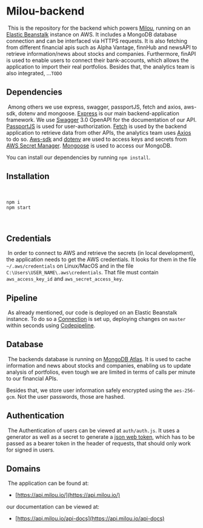 # Milou-backend
​
This is the repository for the backend which powers [Milou](api.milou.io/api-docs), 
running on an [Elastic Beanstalk](https://aws.amazon.com/elasticbeanstalk/) instance on AWS. 
It includes a MongoDB database 
connection and can be interfaced via HTTPS requests. It is also fetching from different 
financial apis such as Alpha Vantage, finnHub and newsAPI to retrieve information/news about stocks and companies.
Furthermore, finAPI is used to enable users to connect their bank-accounts, which allows 
the application to import their real portfolios. Besides that, the analytics team is also integrated, ...`TODO`
​
## Dependencies
​
Among others we use express, swagger, passportJS, fetch and axios, aws-sdk, dotenv and mongoose.
[Express](https://expressjs.com/) is our main backend-application framework. 
We use [Swagger](https://swagger.io/) 3.0 OpenAPI for the documentation of our API.
[PassportJS](http://www.passportjs.org/) is used for user-authorization. 
[Fetch](https://www.npmjs.com/package/node-fetch) is used by the backend application to 
retrieve data from other APIs, the analytics team uses 
[Axios](https://www.npmjs.com/package/axios) to do so.
[Aws-sdk](https://aws.amazon.com/sdk-for-javascript/) and 
[dotenv](https://www.npmjs.com/package/dotenv) are used to access keys and secrets from
[AWS Secret Manager](https://aws.amazon.com/secrets-manager/). 
[Mongoose](https://www.npmjs.com/package/mongoose) is used to access our MongoDB.

You can install our dependencies by running `npm install`.
## Installation
​
```sh
npm i
npm start
```
​
## Credentials
​
In order to connect to AWS and retrieve the secrets (in local development), the application needs 
to get the AWS credentials. 
It looks for them in the file `~/.aws/credentials` on Linux/MacOS and in the file 
`C:\Users\USER_NAME\.aws\credentials`. 
That file must contain `aws_access_key_id` and `aws_secret_access_key`.
​
## Pipeline
​
As already mentioned, our code is deployed on an Elastic Beanstalk instance. 
To do so a [Connection](https://docs.aws.amazon.com/codepipeline/latest/userguide/connections-github.html) is set up, 
deploying changes on `master` within seconds using 
[Codepipeline](https://aws.amazon.com/codepipeline/). 
​
## Database
​
The backends database is running on [MongoDB Atlas](https://www.mongodb.com/cloud/atlas). 
It is used to cache information and news about stocks and companies, 
enabling us to update analysis of portfolios, even tough we are limited 
in terms of calls per minute to our financial APIs.

Besides that, we store user information safely encrypted using the `aes-256-gcm`. 
Not the user passwords, those are hashed.
​
## Authentication
​
The Authentication of users can be viewed at `auth/auth.js`. It uses a generator as well as a secret to 
generate a [json web token](https://jwt.io/), which has to be passed as a bearer token in the header of 
requests, that should only work for signed in users. 
​
## Domains
​
The application can be found at:
​
* [https://api.milou.io/](https://api.milou.io/)

our documentation can be viewed at:
* [https://api.milou.io/api-docs](https://api.milou.io/api-docs)
